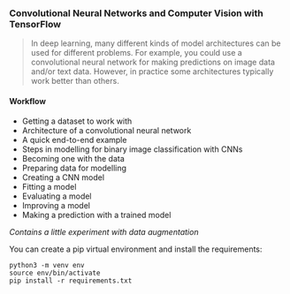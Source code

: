 ### Convolutional Neural Networks and Computer Vision with TensorFlow

>  In deep learning, many different kinds of model architectures can be used for different problems.
For example, you could use a convolutional neural network for making predictions on image data and/or text data.
However, in practice some architectures typically work better than others.

#### Workflow
- Getting a dataset to work with
- Architecture of a convolutional neural network
- A quick end-to-end example
- Steps in modelling for binary image classification with CNNs
- Becoming one with the data
- Preparing data for modelling
- Creating a CNN model
- Fitting a model
- Evaluating a model
- Improving a model
- Making a prediction with a trained model

 *Contains a little experiment with data augmentation*

You can create a pip virtual environment and install the requirements:
```
python3 -m venv env
source env/bin/activate
pip install -r requirements.txt
```
